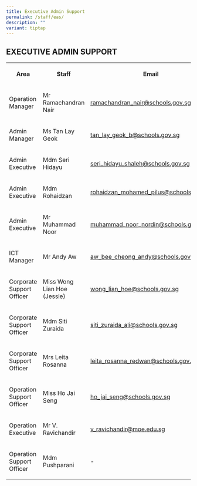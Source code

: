 ```yaml
---
title: Executive Admin Support
permalink: /staff/eas/
description: ""
variant: tiptap
---
```

<h2>EXECUTIVE ADMIN SUPPORT</h2>
<table>
<tbody>
<tr>
<th rowspan="1" colspan="1">
<p>Area</p>
</th>
<th rowspan="1" colspan="1">
<p>Staff</p>
</th>
<th rowspan="1" colspan="1">
<p>Email</p>
</th>
</tr>
<tr>
<td rowspan="1" colspan="1">
<p>Operation Manager</p>
</td>
<td rowspan="1" colspan="1">
<p>Mr Ramachandran Nair</p>
</td>
<td rowspan="1" colspan="1">
<p><a href="mailto:ramachandran_nair@schools.gov.sg" rel="noopener noreferrer nofollow" target="_blank">ramachandran_nair@schools.gov.sg</a>
</p>
</td>
</tr>
<tr>
<td rowspan="1" colspan="1">
<p>Admin Manager</p>
</td>
<td rowspan="1" colspan="1">
<p>Ms&nbsp;Tan Lay Geok</p>
</td>
<td rowspan="1" colspan="1">
<p><a href="mailto:tan_lay_geok_b@schools.gov.sg" rel="noopener noreferrer nofollow" target="_blank">tan_lay_geok_b@schools.gov.sg</a>
</p>
</td>
</tr>
<tr>
<td rowspan="1" colspan="1">
<p>Admin Executive</p>
</td>
<td rowspan="1" colspan="1">
<p>Mdm Seri Hidayu</p>
</td>
<td rowspan="1" colspan="1">
<p><a href="mailto:seri_hidayu_shaleh@schools.gov.sg" rel="noopener noreferrer nofollow" target="_blank">seri_hidayu_shaleh@schools.gov.sg</a>
</p>
</td>
</tr>
<tr>
<td rowspan="1" colspan="1">
<p>Admin Executive</p>
</td>
<td rowspan="1" colspan="1">
<p>Mdm Rohaidzan</p>
</td>
<td rowspan="1" colspan="1">
<p><a href="mailto:rohaidzan_mohamed_pilus@schools.gov.sg" rel="noopener noreferrer nofollow" target="_blank">rohaidzan_mohamed_pilus@schools.gov.sg</a>
</p>
</td>
</tr>
<tr>
<td rowspan="1" colspan="1">
<p>Admin Executive</p>
</td>
<td rowspan="1" colspan="1">
<p>Mr Muhammad Noor</p>
</td>
<td rowspan="1" colspan="1">
<p><a href="mailto:muhammad_noor_nordin@schools.gov.sg" rel="noopener noreferrer nofollow" target="_blank">muhammad_noor_nordin@schools.gov.sg</a>
</p>
</td>
</tr>
<tr>
<td rowspan="1" colspan="1">
<p>ICT Manager</p>
</td>
<td rowspan="1" colspan="1">
<p>Mr Andy Aw</p>
</td>
<td rowspan="1" colspan="1">
<p><a href="aw_bee_cheong_andy@schools.gov.sg" rel="noopener noreferrer nofollow" target="_blank">aw_bee_cheong_andy@schools.gov.sg</a>
</p>
</td>
</tr>
<tr>
<td rowspan="1" colspan="1">
<p>Corporate Support Officer</p>
</td>
<td rowspan="1" colspan="1">
<p>Miss Wong Lian Hoe (Jessie)</p>
</td>
<td rowspan="1" colspan="1">
<p><a href="mailto:wong_lian_hoe@schools.gov.sg" rel="noopener noreferrer nofollow" target="_blank">wong_lian_hoe@schools.gov.sg</a>
</p>
</td>
</tr>
<tr>
<td rowspan="1" colspan="1">
<p>Corporate Support Officer</p>
</td>
<td rowspan="1" colspan="1">
<p>Mdm Siti Zuraida</p>
</td>
<td rowspan="1" colspan="1">
<p><a href="mailto:siti_zuraida_ali@schools.gov.sg" rel="noopener noreferrer nofollow" target="_blank">siti_zuraida_ali@schools.gov.sg</a>
</p>
</td>
</tr>
<tr>
<td rowspan="1" colspan="1">
<p>Corporate Support Officer</p>
</td>
<td rowspan="1" colspan="1">
<p>Mrs Leita Rosanna</p>
</td>
<td rowspan="1" colspan="1">
<p><a href="mailto:leita_rosanna_redwan@schools.gov.sg" rel="noopener noreferrer nofollow" target="_blank">leita_rosanna_redwan@schools.gov.sg</a>
</p>
</td>
</tr>
<tr>
<td rowspan="1" colspan="1">
<p>Operation Support Officer</p>
</td>
<td rowspan="1" colspan="1">
<p>Miss Ho Jai Seng</p>
</td>
<td rowspan="1" colspan="1">
<p><a href="mailto:ho_jai_seng@schools.gov.sg" rel="noopener noreferrer nofollow" target="_blank">ho_jai_seng@schools.gov.sg</a>
</p>
</td>
</tr>
<tr>
<td rowspan="1" colspan="1">
<p>Operation Executive</p>
</td>
<td rowspan="1" colspan="1">
<p>Mr V. Ravichandir</p>
</td>
<td rowspan="1" colspan="1">
<p><a href="mailto:v_ravichandir@moe.edu.sg" rel="noopener noreferrer nofollow" target="_blank">v_ravichandir@moe.edu.sg</a>
</p>
</td>
</tr>
<tr>
<td rowspan="1" colspan="1">
<p>Operation Support Officer</p>
</td>
<td rowspan="1" colspan="1">
<p>Mdm Pushparani</p>
</td>
<td rowspan="1" colspan="1">
<p>-</p>
</td>
</tr>
</tbody>
</table>
<p></p>